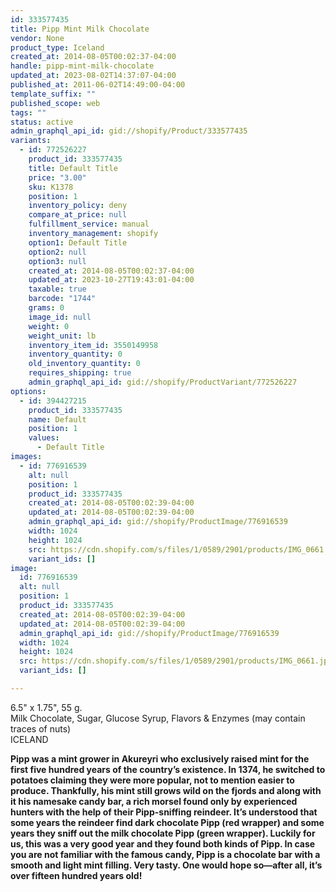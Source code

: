```yaml
---
id: 333577435
title: Pipp Mint Milk Chocolate
vendor: None
product_type: Iceland
created_at: 2014-08-05T00:02:37-04:00
handle: pipp-mint-milk-chocolate
updated_at: 2023-08-02T14:37:07-04:00
published_at: 2011-06-02T14:49:00-04:00
template_suffix: ""
published_scope: web
tags: ""
status: active
admin_graphql_api_id: gid://shopify/Product/333577435
variants:
  - id: 772526227
    product_id: 333577435
    title: Default Title
    price: "3.00"
    sku: K1378
    position: 1
    inventory_policy: deny
    compare_at_price: null
    fulfillment_service: manual
    inventory_management: shopify
    option1: Default Title
    option2: null
    option3: null
    created_at: 2014-08-05T00:02:37-04:00
    updated_at: 2023-10-27T19:43:01-04:00
    taxable: true
    barcode: "1744"
    grams: 0
    image_id: null
    weight: 0
    weight_unit: lb
    inventory_item_id: 3550149958
    inventory_quantity: 0
    old_inventory_quantity: 0
    requires_shipping: true
    admin_graphql_api_id: gid://shopify/ProductVariant/772526227
options:
  - id: 394427215
    product_id: 333577435
    name: Default
    position: 1
    values:
      - Default Title
images:
  - id: 776916539
    alt: null
    position: 1
    product_id: 333577435
    created_at: 2014-08-05T00:02:39-04:00
    updated_at: 2014-08-05T00:02:39-04:00
    admin_graphql_api_id: gid://shopify/ProductImage/776916539
    width: 1024
    height: 1024
    src: https://cdn.shopify.com/s/files/1/0589/2901/products/IMG_0661.jpeg?v=1407211359
    variant_ids: []
image:
  id: 776916539
  alt: null
  position: 1
  product_id: 333577435
  created_at: 2014-08-05T00:02:39-04:00
  updated_at: 2014-08-05T00:02:39-04:00
  admin_graphql_api_id: gid://shopify/ProductImage/776916539
  width: 1024
  height: 1024
  src: https://cdn.shopify.com/s/files/1/0589/2901/products/IMG_0661.jpeg?v=1407211359
  variant_ids: []

---
```


6.5" x 1.75", 55 g.  
Milk Chocolate, Sugar, Glucose Syrup, Flavors & Enzymes (may contain traces of nuts)  
ICELAND

**Pipp was a mint grower in Akureyri who exclusively raised mint for the first five hundred years of the country’s existence. In 1374, he switched to potatoes claiming they were more popular, not to mention easier to produce. Thankfully, his mint still grows wild on the fjords and along with it his namesake candy bar, a rich morsel found only by experienced hunters with the help of their Pipp-sniffing reindeer. It’s understood that some years the reindeer find dark chocolate Pipp (red wrapper) and some years they sniff out the milk chocolate Pipp (green wrapper). Luckily for us, this was a very good year and they found both kinds of Pipp. In case you are not familiar with the famous candy, Pipp is a chocolate bar with a smooth and light mint filling. Very tasty. One would hope so—after all, it’s over fifteen hundred years old!**